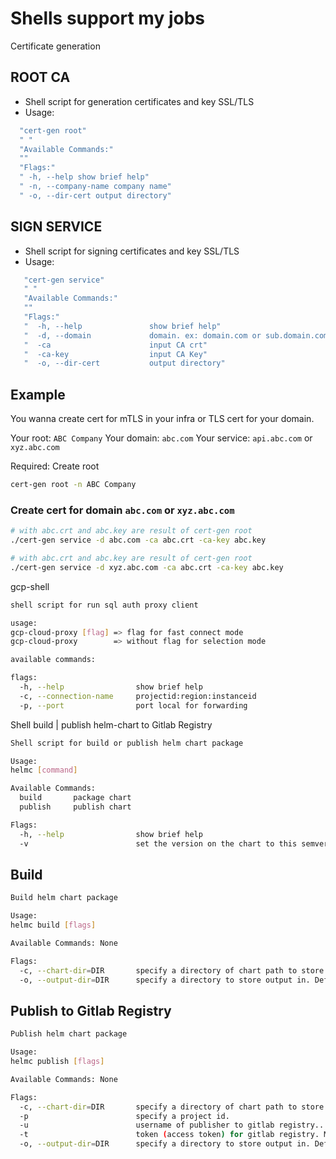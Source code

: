 # Shells support my jobs

<detail>
<summary>Certificate generation</summary>

## ROOT CA

- Shell script for generation certificates and key SSL/TLS
- Usage:

```bash
  "cert-gen root"
  " "
  "Available Commands:"
  ""
  "Flags:"
  " -h, --help show brief help"
  " -n, --company-name company name"
  " -o, --dir-cert output directory"
```

## SIGN SERVICE

- Shell script for signing certificates and key SSL/TLS
- Usage:

```bash
   "cert-gen service"
   " "
   "Available Commands:"
   ""
   "Flags:"
   "  -h, --help               show brief help"
   "  -d, --domain             domain. ex: domain.com or sub.domain.com"
   "  -ca                      input CA crt"
   "  -ca-key                  input CA Key"
   "  -o, --dir-cert           output directory"
```

## Example

You wanna create cert for mTLS in your infra or TLS cert for your domain.

Your root: `ABC Company`
Your domain: `abc.com`
Your service: `api.abc.com` or `xyz.abc.com`

Required: Create root

```bash
cert-gen root -n ABC Company
```

### Create cert for domain `abc.com` or `xyz.abc.com`

```bash
# with abc.crt and abc.key are result of cert-gen root
./cert-gen service -d abc.com -ca abc.crt -ca-key abc.key
```

```bash
# with abc.crt and abc.key are result of cert-gen root
./cert-gen service -d xyz.abc.com -ca abc.crt -ca-key abc.key
```
</detail>

<detail>
<summary>gcp-shell</summary>

```bash
shell script for run sql auth proxy client

usage:
gcp-cloud-proxy [flag] => flag for fast connect mode
gcp-cloud-proxy        => without flag for selection mode

available commands:

flags:
  -h, --help                show brief help
  -c, --connection-name     projectid:region:instanceid
  -p, --port                port local for forwarding

```
</detail>

<detail>
<summary> Shell build | publish helm-chart to Gitlab Registry</summary>

```bash
Shell script for build or publish helm chart package

Usage:
helmc [command]

Available Commands:
  build       package chart
  publish     publish chart

Flags:
  -h, --help                show brief help
  -v                        set the version on the chart to this semver version
```

## Build

```bash
Build helm chart package

Usage:
helmc build [flags]

Available Commands: None

Flags:
  -c, --chart-dir=DIR       specify a directory of chart path to store input.
  -o, --output-dir=DIR      specify a directory to store output in. Default is current directory.
```

## Publish to Gitlab Registry

```bash
Publish helm chart package

Usage:
helmc publish [flags]

Available Commands: None

Flags:
  -c, --chart-dir=DIR       specify a directory of chart path to store input.
  -p                        specify a project id.
  -u                        username of publisher to gitlab registry.. What ever you want.
  -t                        token (access token) for gitlab registry. Must have permission write registry.
  -o, --output-dir=DIR      specify a directory to store output in. Default is current directory.

```
</detail>
